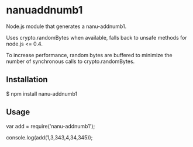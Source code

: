 nanuaddnumb1
========

Node.js module that generates a nanu-addnumb1.

Uses crypto.randomBytes when available, falls back to unsafe methods for node.js <= 0.4.

To increase performance, random bytes are buffered to minimize the number of synchronous calls to crypto.randomBytes.

## Installation

   $ npm install nanu-addnumb1

## Usage

   var add = require('nanu-addnumb1');

   console.log(add(1,3,343,4,34,345));

